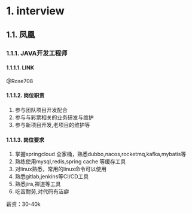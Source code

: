 # 1. interview

## 1.1. 凤凰

### 1.1.1. JAVA开发工程师

#### 1.1.1.1. LINK

@Rose708

#### 1.1.1.2. 岗位职责

1. 参与团队项目开发配合
1. 参与与彩票相关的业务研发与维护
1. 参与新项目开发,老项目的维护等

#### 1.1.1.3. 岗位要求

1. 掌握springcloud 全家桶，熟悉dubbo,nacos,rocketmq,kafka,mybatis等
1. 熟练使用mysql,redis,spring cache 等缓存工具
1. 对linux熟悉，常用的linux命令可以使用
1. 熟悉gitlab,jenkins等CI/CD工具
1. 熟悉jira,禅道等工具
1. 吃苦耐劳,对代码有洁癖

薪资：30-40k
